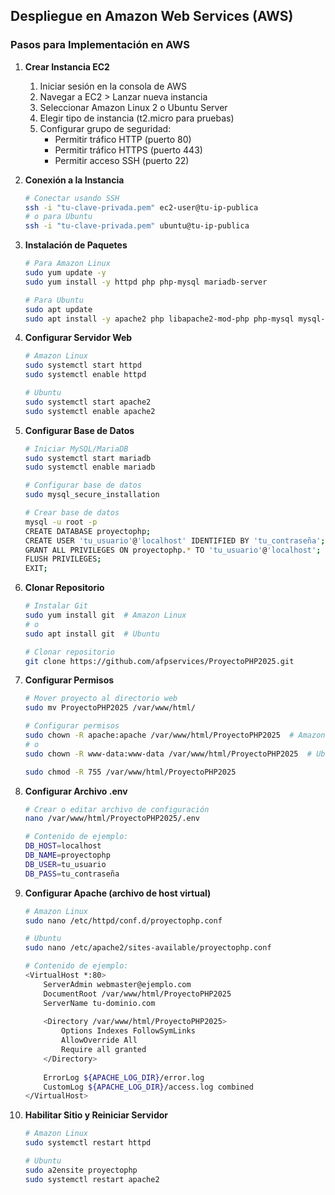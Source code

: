 ## Despliegue en Amazon Web Services (AWS)
### Pasos para Implementación en AWS

1. **Crear Instancia EC2**
   1. Iniciar sesión en la consola de AWS
   2. Navegar a EC2 > Lanzar nueva instancia
   3. Seleccionar Amazon Linux 2 o Ubuntu Server
   4. Elegir tipo de instancia (t2.micro para pruebas)
   5. Configurar grupo de seguridad:
      * Permitir tráfico HTTP (puerto 80)
      * Permitir tráfico HTTPS (puerto 443)
      * Permitir acceso SSH (puerto 22)

2. **Conexión a la Instancia**
   ```bash
   # Conectar usando SSH
   ssh -i "tu-clave-privada.pem" ec2-user@tu-ip-publica
   # o para Ubuntu
   ssh -i "tu-clave-privada.pem" ubuntu@tu-ip-publica
   ```

3. **Instalación de Paquetes**
   ```bash
   # Para Amazon Linux
   sudo yum update -y
   sudo yum install -y httpd php php-mysql mariadb-server
   
   # Para Ubuntu
   sudo apt update
   sudo apt install -y apache2 php libapache2-mod-php php-mysql mysql-server
   ```

4. **Configurar Servidor Web**
   ```bash
   # Amazon Linux
   sudo systemctl start httpd
   sudo systemctl enable httpd
   
   # Ubuntu
   sudo systemctl start apache2
   sudo systemctl enable apache2
   ```

5. **Configurar Base de Datos**
   ```bash
   # Iniciar MySQL/MariaDB
   sudo systemctl start mariadb
   sudo systemctl enable mariadb
   
   # Configurar base de datos
   sudo mysql_secure_installation
   
   # Crear base de datos
   mysql -u root -p
   CREATE DATABASE proyectophp;
   CREATE USER 'tu_usuario'@'localhost' IDENTIFIED BY 'tu_contraseña';
   GRANT ALL PRIVILEGES ON proyectophp.* TO 'tu_usuario'@'localhost';
   FLUSH PRIVILEGES;
   EXIT;
   ```

6. **Clonar Repositorio**
   ```bash
   # Instalar Git
   sudo yum install git  # Amazon Linux
   # o
   sudo apt install git  # Ubuntu
   
   # Clonar repositorio
   git clone https://github.com/afpservices/ProyectoPHP2025.git
   ```

7. **Configurar Permisos**
   ```bash
   # Mover proyecto al directorio web
   sudo mv ProyectoPHP2025 /var/www/html/
   
   # Configurar permisos
   sudo chown -R apache:apache /var/www/html/ProyectoPHP2025  # Amazon Linux
   # o
   sudo chown -R www-data:www-data /var/www/html/ProyectoPHP2025  # Ubuntu
   
   sudo chmod -R 755 /var/www/html/ProyectoPHP2025
   ```

8. **Configurar Archivo .env**
   ```bash
   # Crear o editar archivo de configuración
   nano /var/www/html/ProyectoPHP2025/.env
   
   # Contenido de ejemplo:
   DB_HOST=localhost
   DB_NAME=proyectophp
   DB_USER=tu_usuario
   DB_PASS=tu_contraseña
   ```

9. **Configurar Apache (archivo de host virtual)**
   ```bash
   # Amazon Linux
   sudo nano /etc/httpd/conf.d/proyectophp.conf
   
   # Ubuntu
   sudo nano /etc/apache2/sites-available/proyectophp.conf
   
   # Contenido de ejemplo:
   <VirtualHost *:80>
       ServerAdmin webmaster@ejemplo.com
       DocumentRoot /var/www/html/ProyectoPHP2025
       ServerName tu-dominio.com
       
       <Directory /var/www/html/ProyectoPHP2025>
           Options Indexes FollowSymLinks
           AllowOverride All
           Require all granted
       </Directory>
       
       ErrorLog ${APACHE_LOG_DIR}/error.log
       CustomLog ${APACHE_LOG_DIR}/access.log combined
   </VirtualHost>
   ```

10. **Habilitar Sitio y Reiniciar Servidor**
    ```bash
    # Amazon Linux
    sudo systemctl restart httpd
    
    # Ubuntu
    sudo a2ensite proyectophp
    sudo systemctl restart apache2
    ```
